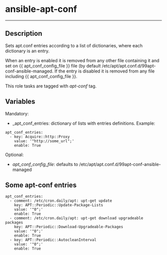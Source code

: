 # ansible-apt-conf
* * *

## Description

Sets apt.conf entries according to a list of dictionaries, where each dictionary is an entry.

When an entry is enabled it is removed from any other file containing it and set on {{ apt_conf_config_file }} file (by default /etc/apt/apt.conf.d/99apt-conf-ansible-managed. If the entry is disabled it is removed from any file including {{ apt_conf_config_file }}.

This role tasks are tagged with _apt-conf_ tag.

## Variables

Mandatory:
- _apt_conf_entries: dictionary of lists with entries definitions. Example:
```
apt_conf_entries:
  - key: Acquire::http::Proxy
    value: '"http://some_url";'
    enable: True
```

Optional:
- _apt_conf_config_file_: defaults to /etc/apt/apt.conf.d/99apt-conf-ansible-managed

## Some apt-conf entries

```
apt_conf_entries:
  - comment: /etc/cron.daily/apt: upt-get update
    key: APT::Periodic::Update-Package-Lists
    value: '"0";'
    enable: True
  - comment: /etc/cron.daily/apt: upt-get download upgradeable packages
    key: APT::Periodic::Download-Upgradeable-Packages
    value: '"0";'
    enable: True
  - key: APT::Periodic::AutocleanInterval
    value: '"0";'
    enable: True
```
